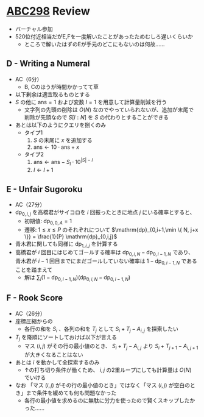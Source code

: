 # [ABC298](https://atcoder.jp/contests/abc298) Review
- バーチャル参加
- 520位付近相当だがE,Fを一度解いたことがあったためむしろ遅いくらいか
  - ところで解いたはずのEが手元のどこにもないのは何故……

## D - Writing a Numeral
- AC（6分）
  - B, Cのほうが時間かかってて草
- 以下剰余は適宜取るものとする
- $S$ の他に $\mathrm{ans} = 1$ および変数 $l = 1$ を用意して計算量削減を行う
  - 文字列の先頭の削除は $O(N)$ なのでやっていられないが、追加が末尾で削除が先頭なので $S[l:N]$ を $S$ の代わりとすることができる
- あとは以下のようにクエリを捌くのみ
  - タイプ1
    1. $S$ の末尾に $x$ を追加する
    1. $\mathrm{ans} \gets 10 \cdot \mathrm{ans} + x$
  - タイプ2
    1. $\mathrm{ans} \gets \mathrm{ans} - S_l \cdot 10^{|S| - l}$
    1. $l \gets l+1$

## E - Unfair Sugoroku
- AC（27分）
- $\mathrm{dp}_{0,i,j}$ を高橋君がサイコロを $i$ 回振ったときに地点 $j$ にいる確率とすると、
  - 初期値: $\mathrm{dp}_{0,0,A} = 1$
  - 遷移: $1 \leq x \leq P$ のそれぞれについて $\mathrm{dp}_{0,i+1,\min \{ N, j+x \}} = \frac{1}{P} \mathrm{dp}_{0,i,j}$
- 青木君に関しても同様に $\mathrm{dp}_{1,i,j}$ を計算する
- 高橋君が $i$ 回目にはじめてゴールする確率は $\mathrm{dp}_{0,i,N} - \mathrm{dp}_{0,i-1,N}$ であり、青木君が $i-1$ 回目までにまだゴールしていない確率は $1 - \mathrm{dp}_{0,i-1,N}$ であることを踏まえて
  - 解は $\sum_i  (1 - \mathrm{dp}_{0,i-1,N})(\mathrm{dp}_{0,i,N} - \mathrm{dp}_{0,i-1,N})$

## F - Rook Score
- AC（26分）
- 座標圧縮からの
  - 各行の和を $S_i$ 、各列の和を $T_j$ として $S_i + T_j - A_{i,j}$ を探索したい
- $T_j$ を降順にソートしておけば以下が言える
  - マス $(i,j)$ がその行の最小値のとき、 $S_i + T_j - A_{i,j}$ より $S_i + T_{j+1} - A_{i,j+1}$ が大きくなることはない
- あとは $i$ を動かして全探索するのみ
  - ↑の打ち切り条件が働くため、 $i,j$ の2重ループにしても計算量は $O(N)$ でいける
- なお 「マス $(i,j)$ がその行の最小値のとき」ではなく「マス $(i,j)$ が空白のとき」まで条件を緩めても何も問題なかった
  - 各行の最小値を求めるのに無駄に労力を使ったので賢くスキップしたかった……
